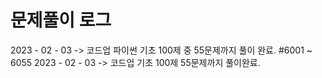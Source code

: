 # 문제풀이 로그
2023 - 02 - 03 -> 코드업 파이썬 기초 100제 중 55문제까지 풀이 완료. #6001 ~ 6055
2023 - 02 - 03 -> 코드업 기초 100제 55문제까지 풀이완료.
